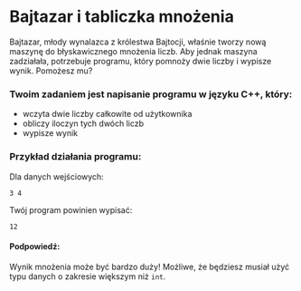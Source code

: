 # Bajtazar i tabliczka mnożenia

Bajtazar, młody wynalazca z królestwa Bajtocji, właśnie tworzy nową maszynę do błyskawicznego mnożenia liczb. Aby jednak maszyna zadziałała, potrzebuje programu, który pomnoży dwie liczby i wypisze wynik. Pomożesz mu?

### Twoim zadaniem jest napisanie programu w języku C++, który:

- wczyta dwie liczby całkowite od użytkownika
- obliczy iloczyn tych dwóch liczb
- wypisze wynik

### Przykład działania programu:

Dla danych wejściowych:
```
3 4
```
Twój program powinien wypisać:
```
12
```

#### Podpowiedź:
Wynik mnożenia może być bardzo duży! Możliwe, że będziesz musiał użyć typu danych o zakresie większym niż `int`.